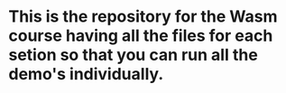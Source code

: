 # This is the repository for the Wasm course having all the files for each setion so that you can run all the demo's individually. 

